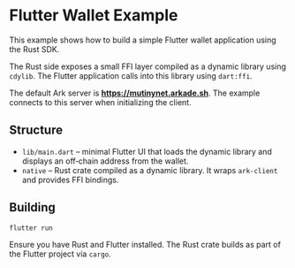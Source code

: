 # Flutter Wallet Example

This example shows how to build a simple Flutter wallet application using the Rust SDK.

The Rust side exposes a small FFI layer compiled as a dynamic library using `cdylib`. The
Flutter application calls into this library using `dart:ffi`.

The default Ark server is **https://mutinynet.arkade.sh**. The example connects to this
server when initializing the client.

## Structure

- `lib/main.dart` – minimal Flutter UI that loads the dynamic library and displays an
  off‑chain address from the wallet.
- `native` – Rust crate compiled as a dynamic library. It wraps `ark-client` and provides
  FFI bindings.

## Building

```
flutter run
```

Ensure you have Rust and Flutter installed. The Rust crate builds as part of the Flutter
project via `cargo`.

